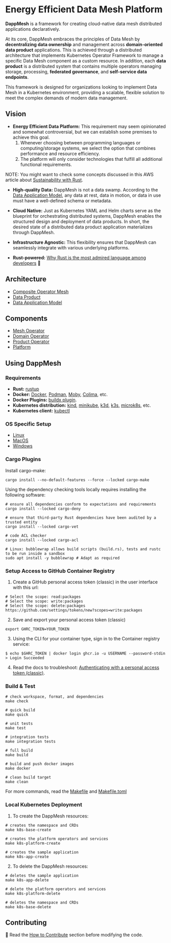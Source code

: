 # Energy Efficient Data Mesh Platform

**DappMesh** is a framework for creating cloud-native data mesh distributed applications declaratively.

At its core, DappMesh embraces the principles of Data Mesh by **decentralizing data ownership** and management across **domain-oriented data product** applications.
This is achieved through a distributed architecture that implements Kubernetes Operator Framework to manage a specific Data Mesh component as a custom resource.
In addition, each **data product** is a distributed system that contains multiple operators managing storage, processing, **federated governance**, and **self-service data endpoints**.

This framework is designed for organizations looking to implement Data Mesh in a Kubernetes environment, providing a scalable, flexible solution to meet the complex demands of modern data management.

## Vision

- **Energy Efficient Data Platform:** This requirement may seem opinionated and somewhat controversial, but we can establish some premises to achieve this goal.
  1. Whenever choosing between programming languages or computing/storage systems, we select the option that combines performance and resource efficiency.
  2. The platform will only consider technologies that fulfill all additional functional requirements.

NOTE: You might want to check some concepts discussed in this AWS article about [Sustainability with Rust](https://aws.amazon.com/blogs/opensource/sustainability-with-rust).


- **High-quality Data:** DappMesh is not a data swamp. According to the [Data Application Model](./docs/architecture/application-model.md), any data at rest, data in motion, or data in use must have a well-defined schema or metadata.


- **Cloud Native:** Just as Kubernetes YAML and Helm charts serve as the blueprint for orchestrating distributed systems, DappMesh enables the structured design and deployment of data products.
  In short, the desired state of a distributed data product application materializes through DappMesh.


- **Infrastructure Agnostic:** This flexibility ensures that DappMesh can seamlessly integrate with various underlying platforms.


- **Rust-powered:** [Why Rust is the most admired language among developers](https://github.blog/2023-08-30-why-rust-is-the-most-admired-language-among-developers/) :green_heart:

## Architecture

- [Composite Operator Mesh](docs/architecture/operator-mesh.md)
- [Data Product](docs/architecture/data-product.md)
- [Data Application Model](docs/architecture/application-model.md)

## Components

- [Mesh Operator](docs/project/mesh-operator.md)
- [Domain Operator](docs/project/domain-operator.md)
- [Product Operator](docs/project/product-operator.md)
- [Platform](docs/project/platform.md)

## Using DappMesh

### Requirements

- **Rust:** [rustup](https://rustup.rs/)
- **Docker:** [Docker](https://www.docker.com/products/docker-desktop), [Podman](https://podman.io/getting-started/installation), [Moby](https://mobyproject.org/), [Colima](https://github.com/abiosoft/colima), etc.
- **Docker Plugins:** [buildx plugin](https://github.com/docker/buildx).
- **Kubernetes distribution:** [kind](https://kind.sigs.k8s.io/), [minikube](https://minikube.sigs.k8s.io/docs/), [k3d](https://k3d.io/), [k3s](https://k3s.io/), [microk8s](https://microk8s.io/), etc.
- **Kubernetes client:** [kubectl](https://kubernetes.io/docs/tasks/tools/install-kubectl/)

### OS Specific Setup

- [Linux](docs/setup/linux.md)
- [MacOS](docs/setup/macos.md)
- [Windows](docs/setup/windows.md)

### Cargo Plugins

Install cargo-make:
```shell
cargo install --no-default-features --force --locked cargo-make
```

Using the dependency checking tools locally requires installing the following software:
```shell
# ensure all dependencies conform to expectations and requirements
cargo install --locked cargo-deny

# ensure that third-party Rust dependencies have been audited by a trusted entity
cargo install --locked cargo-vet

# code ACL checker
cargo install --locked cargo-acl

# Linux: bubblewrap allows build scripts (build.rs), tests and rustc to be run inside a sandbox
sudo apt install -y bubblewrap # Adapt as required
```

### Setup Access to GitHub Container Registry

1. Create a GitHub personal access token (classic) in the user interface with this url:

```shell
# Select the scope: read:packages
# Select the scope: write:packages
# Select the scope: delete:packages
https://github.com/settings/tokens/new?scopes=write:packages
```

2. Save and export your personal access token (classic)

```shell
export GHRC_TOKEN=YOUR_TOKEN
```

3. Using the CLI for your container type, sign in to the Container registry service:

```shell
$ echo $GHRC_TOKEN | docker login ghcr.io -u USERNAME --password-stdin
> Login Succeeded
```

4. Read the docs to troubleshoot: [Authenticating with a personal access token (classic)](https://docs.github.com/en/packages/working-with-a-github-packages-registry/working-with-the-container-registry#authenticating-with-a-personal-access-token-classic).

### Build & Test

```console
# check workspace, format, and dependencies
make check

# quick build
make quick

# unit tests
make test

# integration tests
make integration tests

# full build
make build

# build and push docker images
make docker

# clean build target
make clean
```
For more commands, read the [Makefile](./Makefile) and [Makefile.toml](./Makefile.toml)

### Local Kubernetes Deployment

1. To create the DappMesh resources:

```shell
# creates the namespace and CRDs
make k8s-base-create

# creates the platform operators and services
make k8s-platform-create

# creates the sample application
make k8s-app-create 
```

2. To delete the DappMesh resources: 

```shell
# deletes the sample application
make k8s-app-delete

# delete the platform operators and services
make k8s-platform-delete

# deletes the namespace and CRDs
make k8s-base-delete 
```

## Contributing

:triangular_flag_on_post: Read the [How to Contribute](./CONTRIBUTING.md) section before modifying the code.
